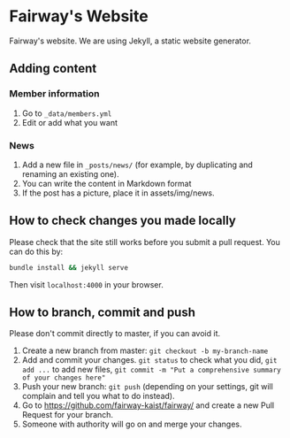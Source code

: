 # Fairway's Website

Fairway's website. We are using Jekyll, a static website generator.

## Adding content

### Member information

1. Go to `_data/members.yml`
2. Edit or add what you want

### News

1. Add a new file in `_posts/news/` (for example, by duplicating and renaming an existing one).
2. You can write the content in Markdown format
3. If the post has a picture, place it in assets/img/news.

## How to check changes you made locally

Please check that the site still works before you submit a pull request. You can do this by:

```sh
bundle install && jekyll serve
```

Then visit `localhost:4000` in your browser.

## How to branch, commit and push

Please don't commit directly to master, if you can avoid it.

1. Create a new branch from master: `git checkout -b my-branch-name`
2. Add and commit your changes. `git status` to check what you did, `git add ...` to add new files, `git commit -m "Put a comprehensive summary of your changes here"`
3. Push your new branch: `git push` (depending on your settings, git will complain and tell you what to do instead).
4. Go to https://github.com/fairway-kaist/fairway/ and create a new Pull Request for your branch.
5. Someone with authority will go on and merge your changes.
